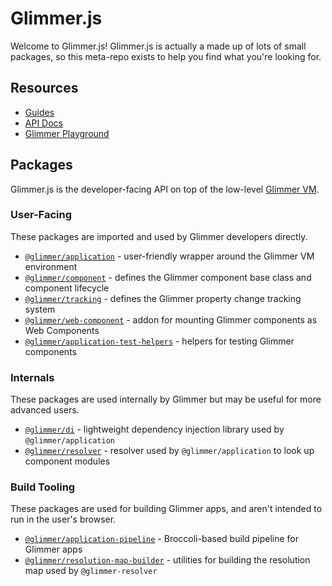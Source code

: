 # Glimmer.js

Welcome to Glimmer.js! Glimmer.js is actually a made up of lots of small
packages, so this meta-repo exists to help you find what you're looking for.

## Resources

- [Guides](https://glimmerjs.com/guides)
- [API Docs](https://glimmerjs.com/api/)
- [Glimmer Playground](https://glimmer-playground.netlify.com)

## Packages

Glimmer.js is the developer-facing API on top of the low-level [Glimmer VM](https://github.com/glimmerjs/glimmer-vm).

### User-Facing

These packages are imported and used by Glimmer developers directly.

- [`@glimmer/application`] - user-friendly wrapper around the Glimmer VM environment
- [`@glimmer/component`] - defines the Glimmer component base class and component lifecycle
- [`@glimmer/tracking`] - defines the Glimmer property change tracking system
- [`@glimmer/web-component`] - addon for mounting Glimmer components as Web Components
- [`@glimmer/application-test-helpers`] - helpers for testing Glimmer components

[`@glimmer/application`]: https://github.com/glimmerjs/glimmer.js/tree/master/packages/%40glimmer/application
[`@glimmer/component`]: https://github.com/glimmerjs/glimmer.js/tree/master/packages/%40glimmer/component
[`@glimmer/tracking`]: https://github.com/glimmerjs/glimmer.js/tree/master/packages/%40glimmer/tracking
[`@glimmer/web-component`]: https://github.com/glimmerjs/glimmer-web-component
[`@glimmer/application-test-helpers`]: https://github.com/glimmerjs/glimmer.js/tree/master/packages/%40glimmer/application-test-helpers

### Internals

These packages are used internally by Glimmer but may be useful for more advanced users.

- [`@glimmer/di`] - lightweight dependency injection library used by `@glimmer/application`
- [`@glimmer/resolver`] - resolver used by `@glimmer/application` to look up component modules

[`@glimmer/di`]: https://github.com/glimmerjs/glimmer-di
[`@glimmer/resolver`]: https://github.com/glimmerjs/glimmer-resolver

### Build Tooling

These packages are used for building Glimmer apps, and aren't intended to run in
the user's browser.

- [`@glimmer/application-pipeline`] - Broccoli-based build pipeline for Glimmer apps
- [`@glimmer/resolution-map-builder`] - utilities for building the resolution map used by `@glimmer-resolver`

[`@glimmer/application-pipeline`]: https://github.com/glimmerjs/glimmer-application-pipeline
[`@glimmer/resolution-map-builder`]: https://github.com/glimmerjs/resolution-map-builder
